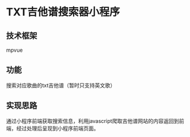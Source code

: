 # TXT吉他谱搜索器小程序

## 技术框架
mpvue

## 功能
搜索对应歌曲的txt吉他谱（暂时只支持英文歌）

## 实现思路
通过小程序前端获取搜索信息，利用javascript爬取吉他谱网站的内容返回到前端，经过处理后呈现到小程序前端页面。
